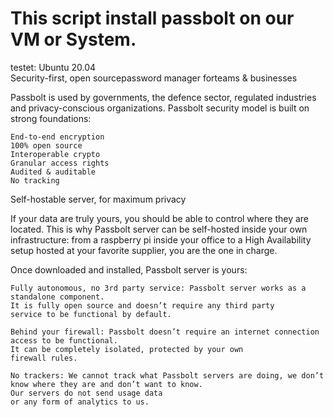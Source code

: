 # This script install passbolt on our VM or System. 
testet: Ubuntu 20.04
\
Security-first, open sourcepassword manager forteams & businesses 

Passbolt is used by governments, the defence sector, regulated industries and privacy-conscious organizations. Passbolt security model is built on strong foundations:

    End-to-end encryption
    100% open source
    Interoperable crypto
    Granular access rights
    Audited & auditable
    No tracking

Self-hostable server, 
for maximum privacy

If your data are truly yours, you should be able to control where they are located. This is why Passbolt server can be self-hosted inside your own infrastructure: from a raspberry pi inside your office to a High Availability setup hosted at your favorite supplier, you are the one in charge.

Once downloaded and installed, Passbolt server is yours:

    Fully autonomous, no 3rd party service: Passbolt server works as a standalone component. 
    It is fully open source and doesn’t require any third party       
    service to be functional by default. 
    
    Behind your firewall: Passbolt doesn’t require an internet connection access to be functional. 
    It can be completely isolated, protected by your own         
    firewall rules. 
    
    No trackers: We cannot track what Passbolt servers are doing, we don’t know where they are and don’t want to know. 
    Our servers do not send usage data       
    or any form of analytics to us.
